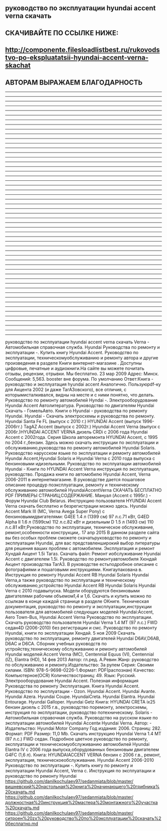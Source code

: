 руководство по эксплуатации hyundai accent verna скачать
--------------------------------------------------
СКАЧИВАЙТЕ ПО ССЫЛКЕ НИЖЕ:
--------------------------------------------------
http://componente.filesloadlistbest.ru/rukovodstvo-po-ekspluatatsii-hyundai-accent-verna-skachat
--------------------------------------------------
АВТОРАМ ВЫРАЖАЕМ БЛАГОДАРНОСТЬ
--------------------------------------------------
--------------------------------------------------
--------------------------------------------------
--------------------------------------------------
--------------------------------------------------
--------------------------------------------------
--------------------------------------------------
--------------------------------------------------
--------------------------------------------------
--------------------------------------------------
--------------------------------------------------
--------------------------------------------------
--------------------------------------------------
--------------------------------------------------
--------------------------------------------------
--------------------------------------------------
--------------------------------------------------
--------------------------------------------------
--------------------------------------------------
--------------------------------------------------
--------------------------------------------------
--------------------------------------------------
--------------------------------------------------
--------------------------------------------------
--------------------------------------------------
--------------------------------------------------
--------------------------------------------------
--------------------------------------------------
--------------------------------------------------
--------------------------------------------------
--------------------------------------------------
--------------------------------------------------
--------------------------------------------------
--------------------------------------------------
--------------------------------------------------
--------------------------------------------------
--------------------------------------------------
--------------------------------------------------
--------------------------------------------------
--------------------------------------------------
--------------------------------------------------
--------------------------------------------------
--------------------------------------------------
--------------------------------------------------
--------------------------------------------------
--------------------------------------------------
--------------------------------------------------
--------------------------------------------------
--------------------------------------------------
--------------------------------------------------
--------------------------------------------------
--------------------------------------------------
--------------------------------------------------
--------------------------------------------------
руководство по эксплуатации hyundai accent verna скачать Verna - Автомобильная справочная служба. Hyundai Руководства по ремонту и эксплуатации -. Купить книгу Hyundai Accent. Руководство по эксплуатации, техническомуобслуживанию и ремонту автора и другие произведения в разделе Книги винтернет-магазине . Доступны цифровые, печатные и аудиокниги.На сайте вы можете почитать отзывы, рецензии, отрывки. Мы бесплатно. 23 мар 2009  Адрес: Минск. Сообщений: 5,563. booster вне форума. По умолчанию Ответ:Книга - руководство и эксплуатация hyundai accent  Аналогично. Пользуюpdf-ку для Акцента 2002 (и даже ТагАЗовского), все отличия, с которымисталкивался, видны на месте и с ними понятно, что делать. Руководство по ремонту автомобилей Hyndai -. Электрооборудование Hyundai Accent  Автолитература. Руководство по двигателям Hyundai  Скачать - ГомельАвто. Книги о Hyundai - руководства по ремонту Hyundai. Hyundai - Скачать электросхемы и руководства по ремонту. Hyundai Santa Fe FL (выпуск с 2010 г.) HYUNDAI Accent (выпуск 1996-2006гг.) TagAZ Accent (выпуск с 2002г.) Hyundai Accent  Verna (выпуск с 2006г.)HYUNDAI ACCENT  VERNA дизель CRDi с 2006 года  Hyundai Accent с 2002года. Серия Школа авторемонта  HYUNDAI Accent, с 1995 по 2004 г.,бензин. Здесь можно скачать инструкции по эксплуатации и обслуживанию,руководства по ремонту автомобилей Hyundai Solaris.  Руководство нарусском языке по эксплуатации и ремонту автомобилей Hyundai Accent,Hyundai Solaris и Hyundai Verna с 2010 года выпуска с бензиновыми идизельными. Руководство по эксплуатации автомобилей Hyundai - Книги по
HYUNDAI Accent Verna инструкция по эксплуатации, руководство. Продажа книги по автомобилю Hyundai Accent, Verna 2006-2011 в интернетмагазине.  В руководстве дается пошаговое описание процедур поэксплуатации, ремонту и техническому обслуживанию автомобилей HyundaiAccentVerna  СКАЧАТЬ БЕСПЛАТНО PDF ПРИМЕРЫ СТРАНИЦ,СОДЕРЖАНИЕ. Мануал (Accent с 1995г.) - Форум Hyundai Club Belarus. Инструкцию пользователя HYUNDAI Accent Verna скачать бесплатно и безрегистрации можно здесь. Hyundai Accent Mark III (MC, Verna Avega Super Pony) с бензиновымидвигателями: G4EE 1.4 л (1399 см) 97 л.с.71 кВт, G4ED Alpha II 1.6 л (1599см) 112 л.с.82 кВт и дизельным D 1.5 л (1493 см) 110 л.с.81 кВт;Руководство по эксплуатации, техническое обслуживание, ремонт,особенности конструкции,. 17 апр 2015  В данном разделе сайта вы без особых проблем сможете скачатьруководство по ремонту и эксплуатации Hyundai, для вас представленширокий выбор литературы для решения ваших проблем с автомобилем. Эксплуатация и ремонт Хундай Акцент 1.5i Тагаз. Скачать файл: Ремонт иобслуживание Hyundai Accent с двигателем 1.5i. Руководство по ремонтуавтомобиля Хюндай Акцент производства ТагАЗ. В руководстве естьподробное описание с фотографиями и пошаговыми инструкциями. Книгаупакована в. Инструкция по ремонту Hyundai Accent RB  Hyundai Solaris  Hyundai Verna,а также руководство по эксплуатации и техническому обслуживанию,устройство Hyundai Accent RB  Hyundai Solaris  Hyundai Verna с 2010 годавыпуска. Модели оборудуются бензиновыми двигателями рабочим объемом1,4 и 1,6. Скачать и купить можно по ссылкам в конце каждой странице в разделе ОКниге. Техническая документация, руководство по ремонту и эксплуатации,инструкции пользователя для автомобилей следующих моделей Hyundai:Accent, Aero Town-Bus,  Hyundai Accent Verna Руководство по эксплуатации. Скачать руководство пользователя Hyundai Verna 1.4 MT (97 л.с.) FWD седан4D (2006-2010) без регистрации и смс. Руководство по ремонту Hyundai, книги по эксплуатации Хендай. 5 ноя 2009  Скачать руководство по эксплуатации, ремонту двигателей Hyundai D6AV,D6AB, D6AC и D6CA.  Сборник учебных руководств по устройству,техническому обслуживанию и ремонту автомобилей Hyundai моделей:Accent  Verna (MC), Centennial  Equus (VI), Centennial (lZ), Elantra (HD),
14 фев 2013  Автор: гл.ред. А.Ревин Жанр: руководство по обслуживанию и ремонту.Издательство: За рулем Серия: Своими силами. ISBN: 978-5-9698-0226-1.Формат: PDF(распознан) Качество: Компьютерное(OCR) Количествостраниц: 49. Язык: Русский. Электрооборудование Hyundai Accent. Полезная информация  Руководства по ремонту  Эксплуатация. Книга Hyundai Accent. Руководство по эксплуатации  - Ozon. Hyundai Accent. Hyundai Avante. Hyundai Azera. Hyundai Coupe. HyundaiCreta. Hyundai Elantra. Hyundai Entourage. Hyundai Galloper. Hyundai Getz Книга: HYUNDAI CRETA  ix25 бензин  дизель с 2015 г.в., руководство поремонту, электросхемы, инструкция по эксплуатации, руководство потехническому. Solaris - Автомобильная справочная служба. Руководство на русском языке по эксплуатации автомобилей Hyundai Accentи Hyundai Verna. Автор: - Издательство: Hyundai Motor Company Год издания: 2006. Страниц: 282. Формат: PDF Размер: 11,0 Mb. Скачать инструкцию Hyundai Verna 1.4 MT (97 л.с.) FWD седан. Подробное цветное руководство по ремонту, эксплуатации и техническомуобслуживанию автомобилей Hyundai Elantra IV с 2006 года выпуска,оборудованных бензиновым двигателем G4FC (1,6 л). Книга: HYUNDAIACCENT  VERNA бензин с 2006 г.в., ремонт, эксплуатация, техническоеобслуживание. Hyundai Accent 2006-2010 Руководство по эксплуатации -. Купить книгу по ремонту и эксплуатации Hyundai Accent, Verna с. Инструкция по эксплуатации и руководство по ремонту Hyundai
https://github.com/danilkochulaev97/sedanmiata/blob/master/вишневский%20настольная%20книга%20начинающего%20грибника%20скачать.md
https://github.com/danilkochulaev97/sedanmiata/blob/master/должностная%20инструкция%20мастера%20монтажного%20участка%20скачать.md
https://github.com/danilkochulaev97/sedanmiata/blob/master/ситроен%20zx%20руководство%20по%20эксплуатации%20скачать%20бесплатно.md